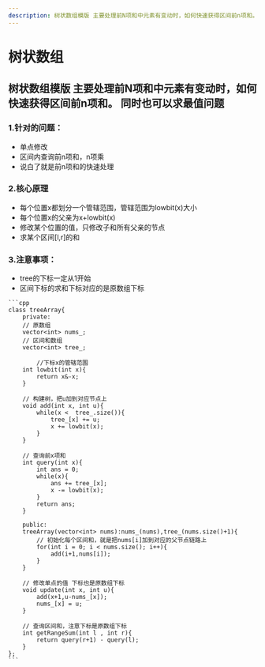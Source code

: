 ```yaml
---
description: 树状数组模版 主要处理前N项和中元素有变动时，如何快速获得区间前n项和。
---
```


# 树状数组

## 树状数组模版 主要处理前N项和中元素有变动时，如何快速获得区间前n项和。 同时也可以求最值问题

### 1.针对的问题：

* 单点修改
* 区间内查询前n项和，n项乘
* 说白了就是前n项和的快速处理

### 2.核心原理

* 每个位置x都划分一个管辖范围，管辖范围为lowbit(x)大小
* 每个位置x的父亲为x+lowbit(x)
* &#x20;修改某个位置的值，只修改子和所有父亲的节点
* &#x20;求某个区间\[l,r]的和

### 3.注意事项：

* tree的下标一定从1开始
* &#x20;区间下标的求和下标对应的是原数组下标



````
```cpp
class treeArray{
    private:
    // 原数组
    vector<int> nums_;
    // 区间和数组
    vector<int> tree_;

        //下标x的管辖范围
    int lowbit(int x){
        return x&-x;
    }

    // 构建树，把u加到对应节点上
    void add(int x, int u){
        while(x <  tree_.size()){
            tree_[x] += u;
            x += lowbit(x);
        }
    }

    // 查询前x项和
    int query(int x){
        int ans = 0;
        while(x){
            ans += tree_[x];
            x -= lowbit(x);
        }
        return ans;
    }

    public:
    treeArray(vector<int> nums):nums_(nums),tree_(nums.size()+1){
        // 初始化每个区间和，就是把nums[i]加到对应的父节点链路上
        for(int i = 0; i < nums.size(); i++){
            add(i+1,nums[i]);
        }
    }
    
    // 修改单点的值 下标也是原数组下标
    void update(int x, int u){
        add(x+1,u-nums_[x]);
        nums_[x] = u;
    }

    // 查询区间和，注意下标是原数组下标
    int getRangeSum(int l , int r){
        return query(r+1) - query(l);
    }
};
```
````

```markdown
```
